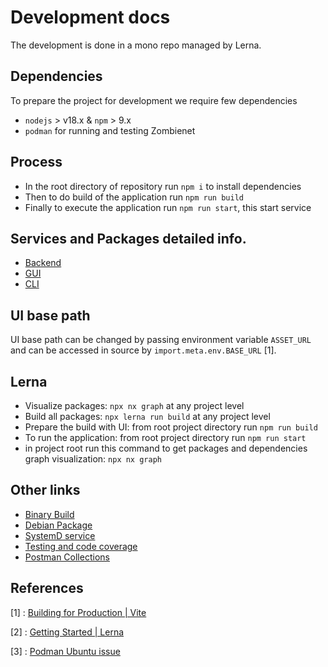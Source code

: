 # Development docs

The development is done in a mono repo managed by Lerna.

## Dependencies

To prepare the project for development we require few dependencies

- `nodejs` > v18.x & `npm` > 9.x
- `podman` for running and testing Zombienet

## Process

- In the root directory of repository run `npm i` to install dependencies
- Then to do build of the application run `npm run build`
- Finally to execute the application run `npm run start`, this start service

## Services and Packages detailed info.

- [Backend](./backend.md)
- [GUI](./gui.md)
- [CLI](./cli.md)

## UI base path

UI base path can be changed by passing environment variable `ASSET_URL` and can be accessed in source by `import.meta.env.BASE_URL` [1].

## Lerna

- Visualize packages: `npx nx graph` at any project level
- Build all packages: `npx lerna run build` at any project level
- Prepare the build with UI: from root project directory run `npm run build`
- To run the application: from root project directory run `npm run start`
- in project root run this command to get packages and dependencies graph visualization: `npx nx graph`

## Other links

- [Binary Build](./binary_build.md)
- [Debian Package](./deb_package.md)
- [SystemD service](./larch_service.md)
- [Testing and code coverage](./test_coverage.md)
- [Postman Collections](../Postman-Collections/)

## References

[1] : [Building for Production | Vite](https://vitejs.dev/guide/build.html#public-base-path)

[2] : [Getting Started | Lerna](https://lerna.js.org/docs/getting-started)

[3] : [Podman Ubuntu issue](https://bugs.launchpad.net/ubuntu/+source/libpod/+bug/2024394)